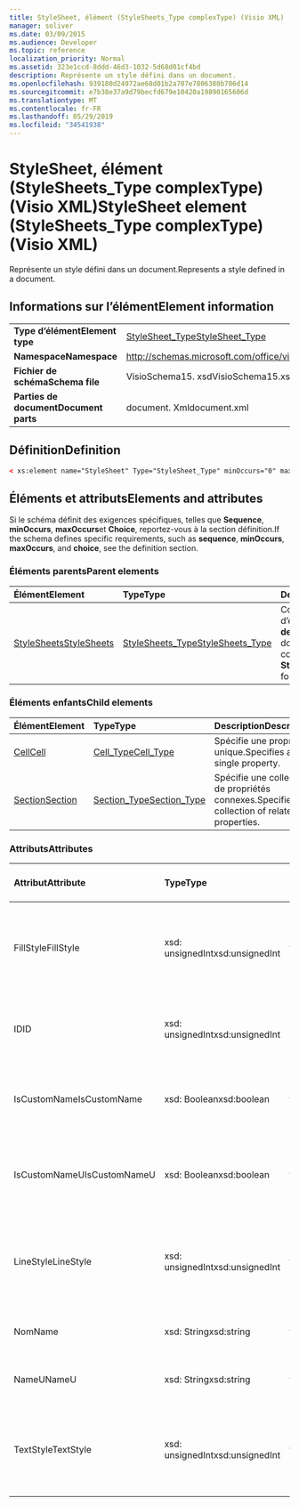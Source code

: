 ```yaml
---
title: StyleSheet, élément (StyleSheets_Type complexType) (Visio XML)
manager: soliver
ms.date: 03/09/2015
ms.audience: Developer
ms.topic: reference
localization_priority: Normal
ms.assetid: 323e1ccd-8ddd-46d3-1032-5d68d01cf4bd
description: Représente un style défini dans un document.
ms.openlocfilehash: 939180d24972ae68d01b2a707e7806380b706d14
ms.sourcegitcommit: e7b38e37a9d79becfd679e10420a19890165606d
ms.translationtype: MT
ms.contentlocale: fr-FR
ms.lasthandoff: 05/29/2019
ms.locfileid: "34541938"
---
```

# <a name="stylesheet-element-stylesheetstype-complextype-visio-xml"></a><span data-ttu-id="058ce-103">StyleSheet, élément (StyleSheets_Type complexType) (Visio XML)</span><span class="sxs-lookup"><span data-stu-id="058ce-103">StyleSheet element (StyleSheets_Type complexType) (Visio XML)</span></span>

<span data-ttu-id="058ce-104">Représente un style défini dans un document.</span><span class="sxs-lookup"><span data-stu-id="058ce-104">Represents a style defined in a document.</span></span>
  
## <a name="element-information"></a><span data-ttu-id="058ce-105">Informations sur l’élément</span><span class="sxs-lookup"><span data-stu-id="058ce-105">Element information</span></span>

|||
|:-----|:-----|
|<span data-ttu-id="058ce-106">**Type d’élément**</span><span class="sxs-lookup"><span data-stu-id="058ce-106">**Element type**</span></span> <br/> |[<span data-ttu-id="058ce-107">StyleSheet_Type</span><span class="sxs-lookup"><span data-stu-id="058ce-107">StyleSheet_Type</span></span>](stylesheet_type-complextypevisio-xml.md) <br/> |
|<span data-ttu-id="058ce-108">**Namespace**</span><span class="sxs-lookup"><span data-stu-id="058ce-108">**Namespace**</span></span> <br/> |http://schemas.microsoft.com/office/visio/2012/main  <br/> |
|<span data-ttu-id="058ce-109">**Fichier de schéma**</span><span class="sxs-lookup"><span data-stu-id="058ce-109">**Schema file**</span></span> <br/> |<span data-ttu-id="058ce-110">VisioSchema15. xsd</span><span class="sxs-lookup"><span data-stu-id="058ce-110">VisioSchema15.xsd</span></span>  <br/> |
|<span data-ttu-id="058ce-111">**Parties de document**</span><span class="sxs-lookup"><span data-stu-id="058ce-111">**Document parts**</span></span> <br/> |<span data-ttu-id="058ce-112">document. Xml</span><span class="sxs-lookup"><span data-stu-id="058ce-112">document.xml</span></span>  <br/> |
   
## <a name="definition"></a><span data-ttu-id="058ce-113">Définition</span><span class="sxs-lookup"><span data-stu-id="058ce-113">Definition</span></span>

```XML
< xs:element name="StyleSheet" Type="StyleSheet_Type" minOccurs="0" maxOccurs="unbounded" ></xs:element >
```

## <a name="elements-and-attributes"></a><span data-ttu-id="058ce-114">Éléments et attributs</span><span class="sxs-lookup"><span data-stu-id="058ce-114">Elements and attributes</span></span>

<span data-ttu-id="058ce-115">Si le schéma définit des exigences spécifiques, telles que **Sequence**, **minOccurs**, **maxOccurs**et **Choice**, reportez-vous à la section définition.</span><span class="sxs-lookup"><span data-stu-id="058ce-115">If the schema defines specific requirements, such as **sequence**, **minOccurs**, **maxOccurs**, and **choice**, see the definition section.</span></span> 
  
### <a name="parent-elements"></a><span data-ttu-id="058ce-116">Éléments parents</span><span class="sxs-lookup"><span data-stu-id="058ce-116">Parent elements</span></span>

|<span data-ttu-id="058ce-117">**Élément**</span><span class="sxs-lookup"><span data-stu-id="058ce-117">**Element**</span></span>|<span data-ttu-id="058ce-118">**Type**</span><span class="sxs-lookup"><span data-stu-id="058ce-118">**Type**</span></span>|<span data-ttu-id="058ce-119">**Description**</span><span class="sxs-lookup"><span data-stu-id="058ce-119">**Description**</span></span>|
|:-----|:-----|:-----|
|[<span data-ttu-id="058ce-120">StyleSheets</span><span class="sxs-lookup"><span data-stu-id="058ce-120">StyleSheets</span></span>](stylesheets-element-visiodocument_type-complextypevisio-xml.md) <br/> |[<span data-ttu-id="058ce-121">StyleSheets_Type</span><span class="sxs-lookup"><span data-stu-id="058ce-121">StyleSheets_Type</span></span>](stylesheets_type-complextypevisio-xml.md) <br/> |<span data-ttu-id="058ce-122">Contient une collection d’éléments de **feuille de style** pour le document.</span><span class="sxs-lookup"><span data-stu-id="058ce-122">Contains a collection of **StyleSheet** elements for the document.</span></span>  <br/> |
   
### <a name="child-elements"></a><span data-ttu-id="058ce-123">Éléments enfants</span><span class="sxs-lookup"><span data-stu-id="058ce-123">Child elements</span></span>

|<span data-ttu-id="058ce-124">**Élément**</span><span class="sxs-lookup"><span data-stu-id="058ce-124">**Element**</span></span>|<span data-ttu-id="058ce-125">**Type**</span><span class="sxs-lookup"><span data-stu-id="058ce-125">**Type**</span></span>|<span data-ttu-id="058ce-126">**Description**</span><span class="sxs-lookup"><span data-stu-id="058ce-126">**Description**</span></span>|
|:-----|:-----|:-----|
|[<span data-ttu-id="058ce-127">Cell</span><span class="sxs-lookup"><span data-stu-id="058ce-127">Cell</span></span>](cell-elementvisio-xml.md) <br/> |[<span data-ttu-id="058ce-128">Cell_Type</span><span class="sxs-lookup"><span data-stu-id="058ce-128">Cell_Type</span></span>](cell_type-complextypevisio-xml.md) <br/> |<span data-ttu-id="058ce-129">Spécifie une propriété unique.</span><span class="sxs-lookup"><span data-stu-id="058ce-129">Specifies a single property.</span></span>  <br/> |
|[<span data-ttu-id="058ce-130">Section</span><span class="sxs-lookup"><span data-stu-id="058ce-130">Section</span></span>](section-element-sheet_type-complextypevisio-xml.md) <br/> |[<span data-ttu-id="058ce-131">Section_Type</span><span class="sxs-lookup"><span data-stu-id="058ce-131">Section_Type</span></span>](section_type-complextypevisio-xml.md) <br/> |<span data-ttu-id="058ce-132">Spécifie une collection de propriétés connexes.</span><span class="sxs-lookup"><span data-stu-id="058ce-132">Specifies a collection of related properties.</span></span>  <br/> |
   
### <a name="attributes"></a><span data-ttu-id="058ce-133">Attributs</span><span class="sxs-lookup"><span data-stu-id="058ce-133">Attributes</span></span>

|<span data-ttu-id="058ce-134">**Attribut**</span><span class="sxs-lookup"><span data-stu-id="058ce-134">**Attribute**</span></span>|<span data-ttu-id="058ce-135">**Type**</span><span class="sxs-lookup"><span data-stu-id="058ce-135">**Type**</span></span>|<span data-ttu-id="058ce-136">**Obligatoire**</span><span class="sxs-lookup"><span data-stu-id="058ce-136">**Required**</span></span>|<span data-ttu-id="058ce-137">**Description**</span><span class="sxs-lookup"><span data-stu-id="058ce-137">**Description**</span></span>|<span data-ttu-id="058ce-138">**Valeurs possibles**</span><span class="sxs-lookup"><span data-stu-id="058ce-138">**Possible values**</span></span>|
|:-----|:-----|:-----|:-----|:-----|
|<span data-ttu-id="058ce-139">FillStyle</span><span class="sxs-lookup"><span data-stu-id="058ce-139">FillStyle</span></span>  <br/> |<span data-ttu-id="058ce-140">xsd: unsignedInt</span><span class="sxs-lookup"><span data-stu-id="058ce-140">xsd:unsignedInt</span></span>  <br/> |<span data-ttu-id="058ce-141">facultatif</span><span class="sxs-lookup"><span data-stu-id="058ce-141">optional</span></span>  <br/> |<span data-ttu-id="058ce-142">ID de l’élément de feuille de style à partir duquel ce style hérite de la mise en forme de remplissage.</span><span class="sxs-lookup"><span data-stu-id="058ce-142">The ID of the StyleSheet element from which this style inherits fill formatting.</span></span>  <br/> |<span data-ttu-id="058ce-143">Valeurs du type xsd: unsignedInt.</span><span class="sxs-lookup"><span data-stu-id="058ce-143">Values of the xsd:unsignedInt type.</span></span>  <br/> |
|<span data-ttu-id="058ce-144">ID</span><span class="sxs-lookup"><span data-stu-id="058ce-144">ID</span></span>  <br/> |<span data-ttu-id="058ce-145">xsd: unsignedInt</span><span class="sxs-lookup"><span data-stu-id="058ce-145">xsd:unsignedInt</span></span>  <br/> |<span data-ttu-id="058ce-146">obligatoire</span><span class="sxs-lookup"><span data-stu-id="058ce-146">required</span></span>  <br/> |<span data-ttu-id="058ce-147">ID unique de l’élément au sein de son élément parent.</span><span class="sxs-lookup"><span data-stu-id="058ce-147">The unique ID of the element within its parent element.</span></span>  <br/> |<span data-ttu-id="058ce-148">Valeurs du type xsd: unsignedInt.</span><span class="sxs-lookup"><span data-stu-id="058ce-148">Values of the xsd:unsignedInt type.</span></span>  <br/> |
|<span data-ttu-id="058ce-149">IsCustomName</span><span class="sxs-lookup"><span data-stu-id="058ce-149">IsCustomName</span></span>  <br/> |<span data-ttu-id="058ce-150">xsd: Boolean</span><span class="sxs-lookup"><span data-stu-id="058ce-150">xsd:boolean</span></span>  <br/> |<span data-ttu-id="058ce-151">facultatif</span><span class="sxs-lookup"><span data-stu-id="058ce-151">optional</span></span>  <br/> |<span data-ttu-id="058ce-152">Indique si le nom a été personnalisé par l’utilisateur.</span><span class="sxs-lookup"><span data-stu-id="058ce-152">Indicates whether the name has been customized by the user.</span></span>  <br/> |<span data-ttu-id="058ce-153">Valeurs du type xsd: Boolean.</span><span class="sxs-lookup"><span data-stu-id="058ce-153">Values of the xsd:boolean type.</span></span>  <br/> |
|<span data-ttu-id="058ce-154">IsCustomNameU</span><span class="sxs-lookup"><span data-stu-id="058ce-154">IsCustomNameU</span></span>  <br/> |<span data-ttu-id="058ce-155">xsd: Boolean</span><span class="sxs-lookup"><span data-stu-id="058ce-155">xsd:boolean</span></span>  <br/> |<span data-ttu-id="058ce-156">facultatif</span><span class="sxs-lookup"><span data-stu-id="058ce-156">optional</span></span>  <br/> |<span data-ttu-id="058ce-157">Indique si le nom universel a été personnalisé par l’utilisateur.</span><span class="sxs-lookup"><span data-stu-id="058ce-157">Indicates whether the universal name has been customized by the user.</span></span>  <br/> |<span data-ttu-id="058ce-158">Valeurs du type xsd: Boolean.</span><span class="sxs-lookup"><span data-stu-id="058ce-158">Values of the xsd:boolean type.</span></span>  <br/> |
|<span data-ttu-id="058ce-159">LineStyle</span><span class="sxs-lookup"><span data-stu-id="058ce-159">LineStyle</span></span>  <br/> |<span data-ttu-id="058ce-160">xsd: unsignedInt</span><span class="sxs-lookup"><span data-stu-id="058ce-160">xsd:unsignedInt</span></span>  <br/> |<span data-ttu-id="058ce-161">facultatif</span><span class="sxs-lookup"><span data-stu-id="058ce-161">optional</span></span>  <br/> |<span data-ttu-id="058ce-162">ID de l’élément de feuille de style à partir duquel ce style hérite de la mise en forme de ligne.</span><span class="sxs-lookup"><span data-stu-id="058ce-162">The ID of the StyleSheet element from which this style inherits line formatting.</span></span>  <br/> |<span data-ttu-id="058ce-163">Valeurs du type xsd: unsignedInt.</span><span class="sxs-lookup"><span data-stu-id="058ce-163">Values of the xsd:unsignedInt type.</span></span>  <br/> |
|<span data-ttu-id="058ce-164">Nom</span><span class="sxs-lookup"><span data-stu-id="058ce-164">Name</span></span>  <br/> |<span data-ttu-id="058ce-165">xsd: String</span><span class="sxs-lookup"><span data-stu-id="058ce-165">xsd:string</span></span>  <br/> |<span data-ttu-id="058ce-166">facultatif</span><span class="sxs-lookup"><span data-stu-id="058ce-166">optional</span></span>  <br/> |<span data-ttu-id="058ce-167">Nom de l’élément.</span><span class="sxs-lookup"><span data-stu-id="058ce-167">The name of the element.</span></span>  <br/> |<span data-ttu-id="058ce-168">Valeurs du type xsd: String.</span><span class="sxs-lookup"><span data-stu-id="058ce-168">Values of the xsd:string type.</span></span>  <br/> |
|<span data-ttu-id="058ce-169">NameU</span><span class="sxs-lookup"><span data-stu-id="058ce-169">NameU</span></span>  <br/> |<span data-ttu-id="058ce-170">xsd: String</span><span class="sxs-lookup"><span data-stu-id="058ce-170">xsd:string</span></span>  <br/> |<span data-ttu-id="058ce-171">facultatif</span><span class="sxs-lookup"><span data-stu-id="058ce-171">optional</span></span>  <br/> |<span data-ttu-id="058ce-172">Nom universel de l’élément.</span><span class="sxs-lookup"><span data-stu-id="058ce-172">The universal name of the element.</span></span>  <br/> |<span data-ttu-id="058ce-173">Valeurs du type xsd: String.</span><span class="sxs-lookup"><span data-stu-id="058ce-173">Values of the xsd:string type.</span></span>  <br/> |
|<span data-ttu-id="058ce-174">TextStyle</span><span class="sxs-lookup"><span data-stu-id="058ce-174">TextStyle</span></span>  <br/> |<span data-ttu-id="058ce-175">xsd: unsignedInt</span><span class="sxs-lookup"><span data-stu-id="058ce-175">xsd:unsignedInt</span></span>  <br/> |<span data-ttu-id="058ce-176">facultatif</span><span class="sxs-lookup"><span data-stu-id="058ce-176">optional</span></span>  <br/> |<span data-ttu-id="058ce-177">ID de l’élément StyleSheet à partir duquel ce style hérite de la mise en forme du texte.</span><span class="sxs-lookup"><span data-stu-id="058ce-177">The ID of the StyleSheet element from which this style inherits text formatting.</span></span>  <br/> |<span data-ttu-id="058ce-178">Valeurs du type xsd: unsignedInt.</span><span class="sxs-lookup"><span data-stu-id="058ce-178">Values of the xsd:unsignedInt type.</span></span>  <br/> |
   

